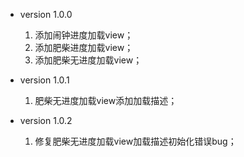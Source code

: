 * version 1.0.0
  1.  添加闹钟进度加载view；
  2.  添加肥柴进度加载view；
  3.  添加肥柴无进度加载view；

* version 1.0.1
  1.  肥柴无进度加载view添加加载描述；

* version 1.0.2
  1.  修复肥柴无进度加载view加载描述初始化错误bug；